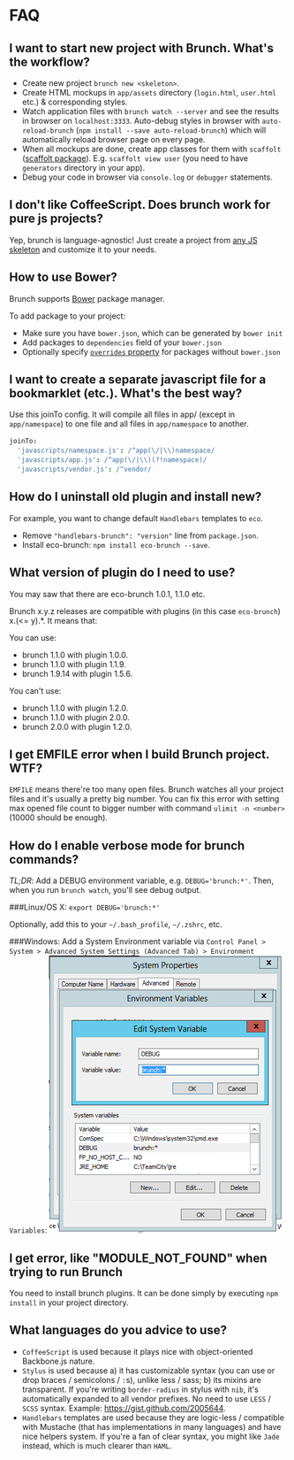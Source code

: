 # FAQ

## I want to start new project with Brunch. What's the workflow?

* Create new project `brunch new <skeleton>`.
* Create HTML mockups in `app/assets` directory (`login.html`, `user.html` etc.) & corresponding styles.
* Watch application files with `brunch watch --server` and see the results in browser on `localhost:3333`. Auto-debug styles in browser with `auto-reload-brunch` (`npm install --save auto-reload-brunch`) which will automatically reload browser page on every page.
* When all mockups are done, create app classes for them with `scaffolt` ([scaffolt package](https://github.com/paulmillr/scaffolt)). E.g. `scaffolt view user` (you need to have `generators` directory in your app).
* Debug your code in browser via `console.log` or `debugger` statements.

## I don't like CoffeeScript. Does brunch work for pure js projects?

Yep, brunch is language-agnostic! Just create a project from [any JS skeleton](https://github.com/brunch/brunch/wiki/Skeletons) and customize it to your needs.

## How to use Bower?

Brunch supports [Bower](http://bower.io) package manager.

To add package to your project:

* Make sure you have `bower.json`, which can be generated by `bower init`
* Add packages to `dependencies` field of your `bower.json`
* Optionally specify [`overrides` property](https://github.com/paulmillr/read-components#read-components) for packages without `bower.json`

## I want to create a separate javascript file for a bookmarklet (etc.). What's the best way?

Use this joinTo config. It will compile all files in app/ (except in `app/namespace`) to one file and all files in `app/namespace` to another.

```coffeescript
joinTo:
  'javascripts/namespace.js': /^app(\/|\\)namespace/
  'javascripts/app.js': /^app(\/|\\)(?!namespace)/
  'javascripts/vendor.js': /^vendor/
```

## How do I uninstall old plugin and install new?

For example, you want to change default `Handlebars` templates to `eco`.

* Remove `"handlebars-brunch": "version"` line from `package.json`.
* Install eco-brunch: `npm install eco-brunch --save`.

## What version of plugin do I need to use?

You may saw that there are eco-brunch 1.0.1, 1.1.0 etc.

Brunch x.y.z releases are compatible with plugins (in this case `eco-brunch`) x.(<= y).*. It means that:

You can use:

* brunch 1.1.0 with plugin 1.0.0.
* brunch 1.1.0 with plugin 1.1.9.
* brunch 1.9.14 with plugin 1.5.6.

You can't use:

* brunch 1.1.0 with plugin 1.2.0.
* brunch 1.1.0 with plugin 2.0.0.
* brunch 2.0.0 with plugin 1.2.0.

## I get EMFILE error when I build Brunch project. WTF?

`EMFILE` means there're too many open files.
Brunch watches all your project files and it's usually a pretty big number.
You can fix this error with setting max opened file count to bigger number
with command `ulimit -n <number>` (10000 should be enough).

## How do I enable verbose mode for brunch commands?

*TL;DR*: Add a DEBUG environment variable, e.g. `DEBUG='brunch:*'`.
Then, when you run `brunch watch`, you'll see debug output.

###Linux/OS X:
`export DEBUG='brunch:*'`

Optionally, add this to your `~/.bash_profile`, `~/.zshrc`, etc.

###Windows:
Add a System Environment variable via `Control Panel > System > Advanced System Settings (Advanced Tab) > Environment Variables`:
![Windows System Environment Variable](./windows.png?raw=true)

## I get error, like "MODULE_NOT_FOUND" when trying to run Brunch

You need to install brunch plugins. It can be done simply by executing `npm install` in your project directory.

## What languages do you advice to use?

* `CoffeeScript` is used because it plays nice with object-oriented Backbone.js nature.
* `Stylus` is used because a) it has customizable syntax (you can use or drop braces / semicolons / `:`s), unlike less / sass; b) its mixins are transparent. If you're writing `border-radius` in stylus with `nib`, it's automatically expanded to all vendor prefixes. No need to use `LESS` / `SCSS` syntax. Example: https://gist.github.com/2005644.
* `Handlebars` templates are used because they are logic-less / compatible with Mustache (that has implementations in many languages) and have nice helpers system. If you're a fan of clear syntax, you might like `Jade` instead, which is much clearer than `HAML`.
